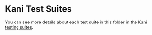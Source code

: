 # Kani Test Suites

You can see more details about each test suite in this folder in the
[Kani testing suites](https://model-checking.github.io/kani/regression-testing.html#kani-testing-suites).

